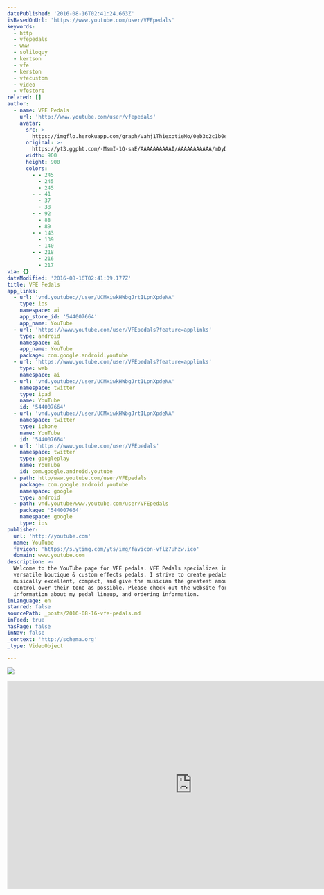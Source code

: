```yaml
---
datePublished: '2016-08-16T02:41:24.663Z'
isBasedOnUrl: 'https://www.youtube.com/user/VFEpedals'
keywords:
  - http
  - vfepedals
  - www
  - soliloquy
  - kertson
  - vfe
  - kerston
  - vfecustom
  - video
  - vfestore
related: []
author:
  - name: VFE Pedals
    url: 'http://www.youtube.com/user/vfepedals'
    avatar:
      src: >-
        https://imgflo.herokuapp.com/graph/vahj1ThiexotieMo/0eb3c2c1b0ee56655c8c5100c8ff0a74/noop.jpg?input=https%3A%2F%2Fyt3.ggpht.com%2F-MsmI-1Q-saE%2FAAAAAAAAAAI%2FAAAAAAAAAAA%2FmDyD8l-4eNc%2Fs900-c-k-no-mo-rj-c0xffffff%2Fphoto.jpg
      original: >-
        https://yt3.ggpht.com/-MsmI-1Q-saE/AAAAAAAAAAI/AAAAAAAAAAA/mDyD8l-4eNc/s900-c-k-no-mo-rj-c0xffffff/photo.jpg
      width: 900
      height: 900
      colors:
        - - 245
          - 245
          - 245
        - - 41
          - 37
          - 38
        - - 92
          - 88
          - 89
        - - 143
          - 139
          - 140
        - - 218
          - 216
          - 217
via: {}
dateModified: '2016-08-16T02:41:09.177Z'
title: VFE Pedals
app_links:
  - url: 'vnd.youtube://user/UCMxiwkHWbgJrtILpnXpdeNA'
    type: ios
    namespace: ai
    app_store_id: '544007664'
    app_name: YouTube
  - url: 'https://www.youtube.com/user/VFEpedals?feature=applinks'
    type: android
    namespace: ai
    app_name: YouTube
    package: com.google.android.youtube
  - url: 'https://www.youtube.com/user/VFEpedals?feature=applinks'
    type: web
    namespace: ai
  - url: 'vnd.youtube://user/UCMxiwkHWbgJrtILpnXpdeNA'
    namespace: twitter
    type: ipad
    name: YouTube
    id: '544007664'
  - url: 'vnd.youtube://user/UCMxiwkHWbgJrtILpnXpdeNA'
    namespace: twitter
    type: iphone
    name: YouTube
    id: '544007664'
  - url: 'https://www.youtube.com/user/VFEpedals'
    namespace: twitter
    type: googleplay
    name: YouTube
    id: com.google.android.youtube
  - path: http/www.youtube.com/user/VFEpedals
    package: com.google.android.youtube
    namespace: google
    type: android
  - path: vnd.youtube/www.youtube.com/user/VFEpedals
    package: '544007664'
    namespace: google
    type: ios
publisher:
  url: 'http://youtube.com'
  name: YouTube
  favicon: 'https://s.ytimg.com/yts/img/favicon-vflz7uhzw.ico'
  domain: www.youtube.com
description: >-
  Welcome to the YouTube page for VFE pedals. VFE Pedals specializes in building
  versatile boutique & custom effects pedals. I strive to create pedals are
  musically excellent, compact, and give the musician the greatest amount of
  control over their tone as possible. Please check out the website for more
  information about my pedal lineup, and ordering information.
inLanguage: en
starred: false
sourcePath: _posts/2016-08-16-vfe-pedals.md
inFeed: true
hasPage: false
inNav: false
_context: 'http://schema.org'
_type: VideoObject

---
```

![](https://the-grid-user-content.s3-us-west-2.amazonaws.com/e1cf9cf0-4b3d-4252-98e4-8e7ab01388c6.png)

<iframe src="https://cdn.embedly.com/widgets/media.html?src=http%3A%2F%2Fwww.youtube.com%2Fembed%2Fvideoseries%3Flist%3DUUMxiwkHWbgJrtILpnXpdeNA&amp;url=https%3A%2F%2Fwww.youtube.com%2Fuser%2FVFEpedals&amp;image=https%3A%2F%2Fyt3.ggpht.com%2F-MsmI-1Q-saE%2FAAAAAAAAAAI%2FAAAAAAAAAAA%2FmDyD8l-4eNc%2Fs900-c-k-no-mo-rj-c0xffffff%2Fphoto.jpg&amp;key=b7d04c9b404c499eba89ee7072e1c4f7&amp;type=text%2Fhtml&amp;schema=youtube" width="853" height="480" scrolling="no" frameborder="0" allowfullscreen="" style=""></iframe>